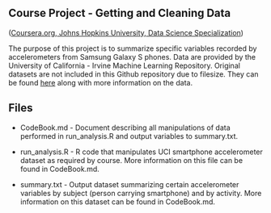 ## Course Project - Getting and Cleaning Data
(<a href="https://www.coursera.org/course/getdata">Coursera.org, Johns Hopkins University, Data Science Specialization</a>)

The purpose of this project is to summarize specific variables recorded by accelerometers from Samsung Galaxy S phones.  Data are provided by the University of California - Irvine Machine Learning Repository.  Original datasets are not included in this Github repository due to filesize.  They can be found <a href='http://archive.ics.uci.edu/ml/datasets/Human+Activity+Recognition+Using+Smartphones'>here</a> along with more information on the data.

## Files

* CodeBook.md - Document describing all manipulations of data performed in run_analysis.R and output variables to summary.txt.
 
* run_analysis.R - R code that manipulates UCI smartphone accelerometer dataset as required by course.  More information on this file can be found in CodeBook.md.

* summary.txt - Output dataset summarizing certain accelerometer variables by subject (person carrying smartphone) and by activity.  More information on this dataset can be found in CodeBook.md.